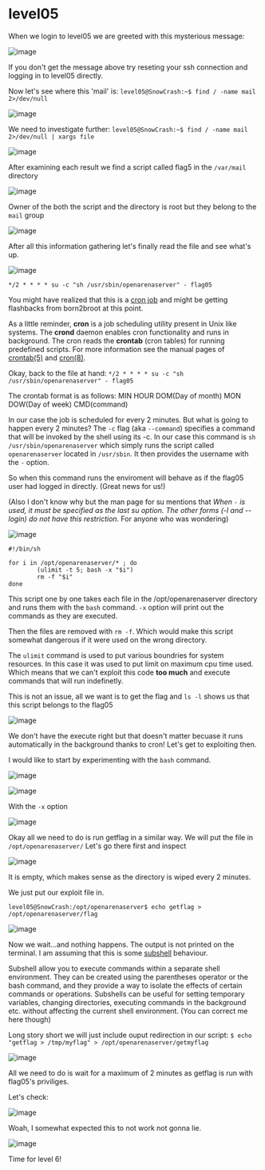 # level05

When we login to level05 we are greeted with this mysterious message:

![image](https://github.com/user-attachments/assets/87ab7b93-e29c-4c7c-b8e9-cbdd9a9ad828)

If you don't get the message above try reseting your ssh connection and logging in to level05 directly. 

Now let's see where this 'mail' is: `level05@SnowCrash:~$ find / -name mail 2>/dev/null`

![image](https://github.com/user-attachments/assets/517f1790-d4ca-4573-9c6b-2cd67210827d)

We need to investigate further: `level05@SnowCrash:~$ find / -name mail 2>/dev/null | xargs file`

![image](https://github.com/user-attachments/assets/8fa938cc-70db-464a-9e2e-30cc4949b8de)

After examining each result we find a script called flag5 in the `/var/mail` directory

![image](https://github.com/user-attachments/assets/0fc7e992-9d27-4af9-85a1-0887a472aeec)

Owner of the both the script and the directory is root but they belong to the `mail` group

![image](https://github.com/user-attachments/assets/36f3ed98-232d-4689-a3f1-b5a0ce26c994)

After all this information gathering let's finally read the file and see what's up.

![image](https://github.com/user-attachments/assets/b292d9a3-f7c3-466a-8444-ef9119382e91)

`*/2 * * * * su -c "sh /usr/sbin/openarenaserver" - flag05`

You might have realized that this is a [cron job](https://www.freecodecamp.org/news/cron-jobs-in-linux/) and might be getting flashbacks from born2broot at this point.

As a little reminder, **cron** is a job scheduling utility present in Unix like systems. The **crond** daemon enables cron functionality and runs in background. The cron reads the **crontab** (cron tables) for running predefined scripts. For more information see the manual pages of [crontab(5)](https://man7.org/linux/man-pages/man5/crontab.5.html) and [cron(8)](https://www.man7.org/linux/man-pages/man8/cron.8.html).

Okay, back to the file at hand: `*/2 * * * * su -c "sh /usr/sbin/openarenaserver" - flag05`

The crontab format is as follows: MIN HOUR DOM(Day of month) MON DOW(Day of week) CMD(command)

In our case the job is scheduled for every 2 minutes. But what is going to happen every 2 minutes? The `-c` flag (aka `--command`) specifies a command that will be invoked by the shell using its -c. In our case this command is `sh /usr/sbin/openarenaserver` which simply runs the script called `openarenaserver` located in `/usr/sbin`. It then provides the username with the `-` option. 

So when this command runs the enviroment will behave as if the flag05 user had logged in directly. (Great news for us!)

(Also I don't know why but the man page for su mentions that 
<i>When `-` is used, it must be specified as the last su option. The other forms (-l and --login) do not have this restriction.</i> For anyone who was wondering)

![image](https://github.com/user-attachments/assets/e7fa4a20-25c6-403f-a2cf-80ed8d4b9a4c)

```
#!/bin/sh

for i in /opt/openarenaserver/* ; do
        (ulimit -t 5; bash -x "$i")
        rm -f "$i"
done
```
This script one by one takes each file in the /opt/openarenaserver directory and runs them with the `bash` command. `-x` option will print out the commands as they are executed.

Then the files are removed with `rm -f`. Which would make this script somewhat dangerous if it were used on the wrong directory. 

The `ulimit` command is used to put various boundries for system resources. In this case it was used to put limit on maximum cpu time used. Which means that we can't exploit this code **too much** and execute commands that will run indefinetly.

This is not an issue, all we want is to get the flag and `ls -l` shows us that this script belongs to the flag05

![image](https://github.com/user-attachments/assets/7549b0d5-13c4-4fba-ba30-fbe2ed4e760f)

We don't have the execute right but that doesn't matter becuase it runs automatically in the background thanks to cron! Let's get to exploiting then.

I would like to start by experimenting with the `bash` command.

![image](https://github.com/user-attachments/assets/f02c1f9c-aa6f-4530-ae0b-fa9b0592fb5c)

![image](https://github.com/user-attachments/assets/b87abe0b-a821-4aeb-8825-df6c51f46fdd)

With the `-x` option

![image](https://github.com/user-attachments/assets/26ac9f42-a231-4027-b136-c2d97316d302)

Okay all we need to do is run getflag in a similar way. We will put the file in `/opt/openarenaserver/`
Let's go there first and inspect

![image](https://github.com/user-attachments/assets/3b8515a6-d804-49d6-9297-a6b91595bad1)

It is empty, which makes sense as the directory is wiped every 2 minutes.

We just put our exploit file in.

`level05@SnowCrash:/opt/openarenaserver$ echo getflag > /opt/openarenaserver/flag`

![image](https://github.com/user-attachments/assets/86d331f9-ec8a-41fa-87b3-868b45507df9)

 Now we wait...and nothing happens. The output is not printed on the terminal. I am assuming that this is some [subshell](https://www.geeksforgeeks.org/shell-scripting-subshell/) behaviour.

Subshell allow you to execute commands within a separate shell environment. They can be created using the parentheses operator or the bash command, and they provide a way to isolate the effects of certain commands or operations. Subshells can be useful for setting temporary variables, changing directories, executing commands in the background etc. without affecting the current shell environment. (You can correct me here though)

Long story short we will just include ouput redirection in our script: `$ echo "getflag > /tmp/myflag" > /opt/openarenaserver/getmyflag`

![image](https://github.com/user-attachments/assets/90012be8-594c-4e5a-a4d0-bc8a1055f68d)

All we need to do is wait for a maximum of 2 minutes as getflag is run with flag05's priviliges.

Let's check:

![image](https://github.com/user-attachments/assets/04fd3376-9878-4325-9f9e-dc1af4c432fb)

Woah, I somewhat expected this to not work not gonna lie.

![image](https://github.com/user-attachments/assets/2670d89f-3b31-4828-b43b-d2aeda2da80e)

Time for level 6!
